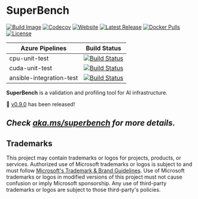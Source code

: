 # SuperBench

[![Build Image](https://github.com/microsoft/superbenchmark/workflows/Build%20Image/badge.svg)](https://github.com/microsoft/superbenchmark/actions/workflows/build-image.yml)
[![Codecov](https://codecov.io/gh/microsoft/superbenchmark/branch/main/graph/badge.svg?token=DDiDLW7pSd)](https://codecov.io/gh/microsoft/superbenchmark)
[![Website](https://img.shields.io/website?down_color=lightgrey&url=https%3A%2F%2Faka.ms%2Fsuperbench)](https://aka.ms/superbench)
[![Latest Release](https://img.shields.io/github/release/microsoft/superbenchmark.svg)](https://github.com/microsoft/superbenchmark/releases/latest)
[![Docker Pulls](https://img.shields.io/docker/pulls/superbench/superbench.svg)](https://hub.docker.com/r/superbench/superbench/tags)
[![License](https://img.shields.io/github/license/microsoft/superbenchmark.svg)](LICENSE)

| Azure Pipelines          | Build Status                                                                                                                                                                                                            |
|--------------------------|-------------------------------------------------------------------------------------------------------------------------------------------------------------------------------------------------------------------------|
| cpu-unit-test            | [![Build Status](https://dev.azure.com/msrasrg/SuperBenchmark/_apis/build/status/cpu-unit-test?branchName=main)](https://dev.azure.com/msrasrg/SuperBenchmark/_build/latest?definitionId=77&branchName=main)            |
| cuda-unit-test           | [![Build Status](https://dev.azure.com/msrasrg/SuperBenchmark/_apis/build/status/cuda-unit-test?branchName=main)](https://dev.azure.com/msrasrg/SuperBenchmark/_build/latest?definitionId=80&branchName=main)           |
| ansible-integration-test | [![Build Status](https://dev.azure.com/msrasrg/SuperBenchmark/_apis/build/status/ansible-integration-test?branchName=main)](https://dev.azure.com/msrasrg/SuperBenchmark/_build/latest?definitionId=82&branchName=main) |

__SuperBench__ is a validation and profiling tool for AI infrastructure.

📢 [v0.9.0](https://github.com/microsoft/superbenchmark/releases/tag/v0.9.0) has been released!

## _Check [aka.ms/superbench](https://aka.ms/superbench) for more details._

## Trademarks

This project may contain trademarks or logos for projects, products, or services. Authorized use of Microsoft
trademarks or logos is subject to and must follow
[Microsoft's Trademark & Brand Guidelines](https://www.microsoft.com/en-us/legal/intellectualproperty/trademarks/usage/general).
Use of Microsoft trademarks or logos in modified versions of this project must not cause confusion or imply Microsoft sponsorship.
Any use of third-party trademarks or logos are subject to those third-party's policies.
